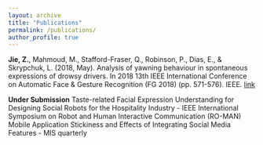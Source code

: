 ```yaml
---
layout: archive
title: "Publications"
permalink: /publications/
author_profile: true
---
```


**Jie, Z.**, Mahmoud, M., Stafford-Fraser, Q., Robinson, P., Dias, E., & Skrypchuk, L. (2018, May). Analysis of yawning behaviour in spontaneous expressions of drowsy drivers. In 2018 13th IEEE International Conference on Automatic Face & Gesture Recognition (FG 2018) (pp. 571-576). IEEE. [link](https://www.researchgate.net/profile/Zhuoni_Jie/publication/325632587_Analysis_of_Yawning_Behaviour_in_Spontaneous_Expressions_of_Drowsy_Drivers/links/5c9144d2299bf1116939575c/Analysis-of-Yawning-Behaviour-in-Spontaneous-Expressions-of-Drowsy-Drivers.pdf)

**Under Submission**
Taste-related Facial Expression Understanding for Designing Social Robots for the Hospitality Industry - IEEE International Symposium on Robot and Human Interactive Communication (RO-MAN)
Mobile Application Stickiness and Effects of Integrating Social Media Features - MIS quarterly
